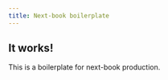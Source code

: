 ```yaml
---
title: Next-book boilerplate
---
```


## It works!

This is a boilerplate for next-book production.

